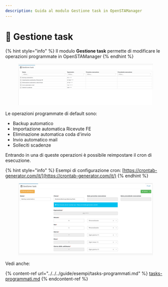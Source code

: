 ```yaml
---
description: Guida al modulo Gestione task in OpenSTAManager
---
```


# 📑 Gestione task

{% hint style="info" %}
Il modulo **Gestione task** permette di modificare le operazioni programmate in OpenSTAManager
{% endhint %}

<figure><img src="../../../.gitbook/assets/immagine (23).png" alt=""><figcaption></figcaption></figure>

Le operazioni programmate di default sono:

* Backup automatico
* Importazione automatica Ricevute FE
* Eliminazione automatica coda d'invio
* Invio automatico mail
* Solleciti scadenze

Entrando in una di queste operazioni è possibile reimpostare il cron di esecuzione.

{% hint style="info" %}
Esempi di configurazione cron: [https://crontab-generator.com/it/](https://crontab-generator.com/it/)
{% endhint %}

<figure><img src="../../../.gitbook/assets/immagine (24).png" alt=""><figcaption></figcaption></figure>

Vedi anche:

{% content-ref url="../../../guide/esempi/tasks-programmati.md" %}
[tasks-programmati.md](../../../guide/esempi/tasks-programmati.md)
{% endcontent-ref %}

